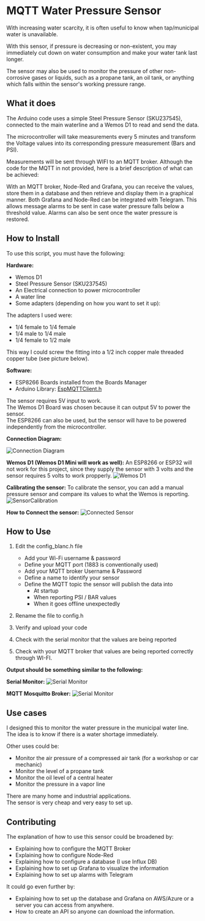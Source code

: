 # MQTT Water Pressure Sensor

With increasing water scarcity, it is often useful to know when tap/municipal water is unavailable.

With this sensor, if pressure is decreasing or non-existent, you may immediately cut down on water consumption and make your water tank last longer.

The sensor may also be used to monitor the pressure of other non-corrosive gases or liquids, such as a propane tank, an oil tank, or anything which falls within the sensor's working pressure range.

## What it does

The Arduino code uses a simple Steel Pressure Sensor (SKU237545), connected to the main waterline and a Wemos D1 to read and send the data.

The microcontroller will take measurements every 5 minutes and transform the Voltage values into its corresponding pressure measurement (Bars and PSI).

Measurements will be sent through WIFI to an MQTT broker. Although the code for the MQTT in not provided, here is a brief description of what can be achieved:

With an MQTT broker, Node-Red and Grafana, you can receive the values, store them in a database and then retrieve and display them in a graphical manner. Both Grafana and Node-Red can be integrated with Telegram. This allows message alarms to be sent in case water pressure falls below a threshold value. Alarms can also be sent once the water pressure is restored.

## How to Install

To use this script, you must have the following:

**Hardware:**

- Wemos D1
- Steel Pressure Sensor (SKU237545)
- An Electrical connection to power microcontroller
- A water line
- Some adapters (depending on how you want to set it up):

The adapters I used were:

- 1/4 female to 1/4 female
- 1/4 male to 1/4 male
- 1/4 female to 1/2 male

This way I could screw the fitting into a 1/2 inch copper male threaded copper tube (see picture below).

**Software:**

- ESP8266 Boards installed from the Boards Manager
- Arduino Library: [EspMQTTClient.h](https://www.arduino.cc/reference/en/libraries/espmqttclient/)

The sensor requires 5V input to work.  
The Wemos D1 Board was chosen because it can output 5V to power the sensor.  
The ESP8266 can also be used, but the sensor will have to be powered independently from the microcontroller.

**Connection Diagram:**

![Connection Diagram](https://bite-size.mx/WaterPressureDiagram.png)

**Wemos D1 (Wemos D1 Mini will work as well):**
An ESP8266 or ESP32 will not work for this project, since they supply the sensor with 3 volts and the sensor requires 5 volts to work propperly.
![Wemos D1](https://bite-size.mx/WemosD1.jpg)

**Calibrating the sensor:**
To calibrate the sensor, you can add a manual pressure sensor and compare its values to what the Wemos is reporting.
![SensorCalibration](http://bite-size.mx/WaterPressureSensorCalibration.png)

**How to Connect the sensor:**
![Connected Sensor](https://bite-size.mx/WaterPressureSensor.jpg)

## How to Use

1. Edit the config_blanc.h file

    - Add your Wi-Fi username & password
    - Define your MQTT port (1883 is conventionally used)
    - Add your MQTT broker Username & Password
    - Define a name to identify your sensor
    - Define the MQTT topic the sensor will publish the data into
        - At startup
        - When reporting PSI / BAR values
        - When it goes offline unexpectedly

2. Rename the file to config.h

3. Verify and upload your code

4. Check with the serial monitor that the values are being reported

5. Check with your MQTT broker that values are being reported correctly through WI-FI.

**Output should be something similar to the following:**

**Serial Monitor:**
![Serial Monitor](https://bite-size.mx/WaterPressureSensorSerial.png)

**MQTT Mosquitto Broker:**
![Serial Monitor](https://bite-size.mx/WaterPressureSensorMosquitto.png)

## Use cases

I designed this to monitor the water pressure in the municipal water line. The idea is to know if there is a water shortage immediately.

Other uses could be:  

- Monitor the air pressure of a compressed air tank (for a workshop or car mechanic)
- Monitor the level of a propane tank
- Monitor the oil level of a central heater
- Monitor the pressure in a vapor line

There are many home and industrial applications.  
The sensor is very cheap and very easy to set up.

## Contributing

The explanation of how to use this sensor could be broadened by:  

- Explaining how to configure the MQTT Broker
- Explaining how to configure Node-Red
- Explaining how to configure a database (I use Influx DB)
- Explaining how to set up Grafana to visualize the information
- Explaining how to set up alarms with Telegram

It could go even further by:

- Explaining how to set up the database and Grafana on AWS/Azure or a server you can access from anywhere.
- How to create an API so anyone can download the information.
